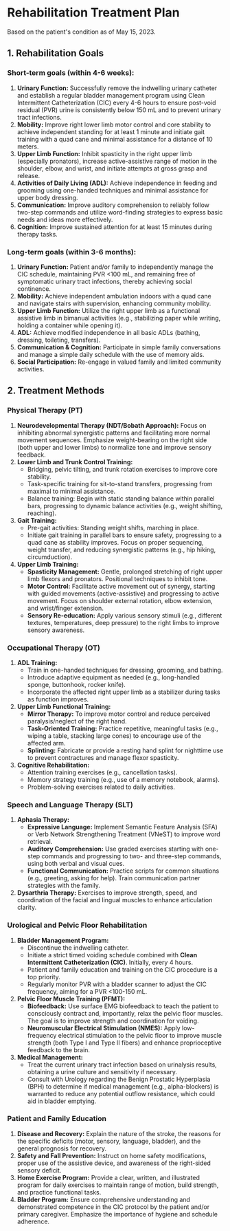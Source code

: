 # Rehabilitation Treatment Plan

Based on the patient's condition as of May 15, 2023.

## 1. Rehabilitation Goals

### Short-term goals (within 4-6 weeks):

1.  **Urinary Function:** Successfully remove the indwelling urinary catheter and establish a regular bladder management program using Clean Intermittent Catheterization (CIC) every 4-6 hours to ensure post-void residual (PVR) urine is consistently below 150 mL and to prevent urinary tract infections.
2.  **Mobility:** Improve right lower limb motor control and core stability to achieve independent standing for at least 1 minute and initiate gait training with a quad cane and minimal assistance for a distance of 10 meters.
3.  **Upper Limb Function:** Inhibit spasticity in the right upper limb (especially pronators), increase active-assistive range of motion in the shoulder, elbow, and wrist, and initiate attempts at gross grasp and release.
4.  **Activities of Daily Living (ADL):** Achieve independence in feeding and grooming using one-handed techniques and minimal assistance for upper body dressing.
5.  **Communication:** Improve auditory comprehension to reliably follow two-step commands and utilize word-finding strategies to express basic needs and ideas more effectively.
6.  **Cognition:** Improve sustained attention for at least 15 minutes during therapy tasks.

### Long-term goals (within 3-6 months):

1.  **Urinary Function:** Patient and/or family to independently manage the CIC schedule, maintaining PVR <100 mL, and remaining free of symptomatic urinary tract infections, thereby achieving social continence.
2.  **Mobility:** Achieve independent ambulation indoors with a quad cane and navigate stairs with supervision, enhancing community mobility.
3.  **Upper Limb Function:** Utilize the right upper limb as a functional assistive limb in bimanual activities (e.g., stabilizing paper while writing, holding a container while opening it).
4.  **ADL:** Achieve modified independence in all basic ADLs (bathing, dressing, toileting, transfers).
5.  **Communication & Cognition:** Participate in simple family conversations and manage a simple daily schedule with the use of memory aids.
6.  **Social Participation:** Re-engage in valued family and limited community activities.

## 2. Treatment Methods

### Physical Therapy (PT)

1.  **Neurodevelopmental Therapy (NDT/Bobath Approach):** Focus on inhibiting abnormal synergistic patterns and facilitating more normal movement sequences. Emphasize weight-bearing on the right side (both upper and lower limbs) to normalize tone and improve sensory feedback.
2.  **Lower Limb and Trunk Control Training:**
    *   Bridging, pelvic tilting, and trunk rotation exercises to improve core stability.
    *   Task-specific training for sit-to-stand transfers, progressing from maximal to minimal assistance.
    *   Balance training: Begin with static standing balance within parallel bars, progressing to dynamic balance activities (e.g., weight shifting, reaching).
3.  **Gait Training:**
    *   Pre-gait activities: Standing weight shifts, marching in place.
    *   Initiate gait training in parallel bars to ensure safety, progressing to a quad cane as stability improves. Focus on proper sequencing, weight transfer, and reducing synergistic patterns (e.g., hip hiking, circumduction).
4.  **Upper Limb Training:**
    *   **Spasticity Management:** Gentle, prolonged stretching of right upper limb flexors and pronators. Positional techniques to inhibit tone.
    *   **Motor Control:** Facilitate active movement out of synergy, starting with guided movements (active-assistive) and progressing to active movement. Focus on shoulder external rotation, elbow extension, and wrist/finger extension.
    *   **Sensory Re-education:** Apply various sensory stimuli (e.g., different textures, temperatures, deep pressure) to the right limbs to improve sensory awareness.

### Occupational Therapy (OT)

1.  **ADL Training:**
    *   Train in one-handed techniques for dressing, grooming, and bathing.
    *   Introduce adaptive equipment as needed (e.g., long-handled sponge, buttonhook, rocker knife).
    *   Incorporate the affected right upper limb as a stabilizer during tasks as function improves.
2.  **Upper Limb Functional Training:**
    *   **Mirror Therapy:** To improve motor control and reduce perceived paralysis/neglect of the right hand.
    *   **Task-Oriented Training:** Practice repetitive, meaningful tasks (e.g., wiping a table, stacking large cones) to encourage use of the affected arm.
    *   **Splinting:** Fabricate or provide a resting hand splint for nighttime use to prevent contractures and manage flexor spasticity.
3.  **Cognitive Rehabilitation:**
    *   Attention training exercises (e.g., cancellation tasks).
    *   Memory strategy training (e.g., use of a memory notebook, alarms).
    *   Problem-solving exercises related to daily activities.

### Speech and Language Therapy (SLT)

1.  **Aphasia Therapy:**
    *   **Expressive Language:** Implement Semantic Feature Analysis (SFA) or Verb Network Strengthening Treatment (VNeST) to improve word retrieval.
    *   **Auditory Comprehension:** Use graded exercises starting with one-step commands and progressing to two- and three-step commands, using both verbal and visual cues.
    *   **Functional Communication:** Practice scripts for common situations (e.g., greeting, asking for help). Train communication partner strategies with the family.
2.  **Dysarthria Therapy:** Exercises to improve strength, speed, and coordination of the facial and lingual muscles to enhance articulation clarity.

### Urological and Pelvic Floor Rehabilitation

1.  **Bladder Management Program:**
    *   Discontinue the indwelling catheter.
    *   Initiate a strict timed voiding schedule combined with **Clean Intermittent Catheterization (CIC)**. Initially, every 4 hours.
    *   Patient and family education and training on the CIC procedure is a top priority.
    *   Regularly monitor PVR with a bladder scanner to adjust the CIC frequency, aiming for a PVR <100-150 mL.
2.  **Pelvic Floor Muscle Training (PFMT):**
    *   **Biofeedback:** Use surface EMG biofeedback to teach the patient to consciously contract and, importantly, relax the pelvic floor muscles. The goal is to improve strength and coordination for voiding.
    *   **Neuromuscular Electrical Stimulation (NMES):** Apply low-frequency electrical stimulation to the pelvic floor to improve muscle strength (both Type I and Type II fibers) and enhance proprioceptive feedback to the brain.
3.  **Medical Management:**
    *   Treat the current urinary tract infection based on urinalysis results, obtaining a urine culture and sensitivity if necessary.
    *   Consult with Urology regarding the Benign Prostatic Hyperplasia (BPH) to determine if medical management (e.g., alpha-blockers) is warranted to reduce any potential outflow resistance, which could aid in bladder emptying.

### Patient and Family Education

1.  **Disease and Recovery:** Explain the nature of the stroke, the reasons for the specific deficits (motor, sensory, language, bladder), and the general prognosis for recovery.
2.  **Safety and Fall Prevention:** Instruct on home safety modifications, proper use of the assistive device, and awareness of the right-sided sensory deficit.
3.  **Home Exercise Program:** Provide a clear, written, and illustrated program for daily exercises to maintain range of motion, build strength, and practice functional tasks.
4.  **Bladder Program:** Ensure comprehensive understanding and demonstrated competence in the CIC protocol by the patient and/or primary caregiver. Emphasize the importance of hygiene and schedule adherence.